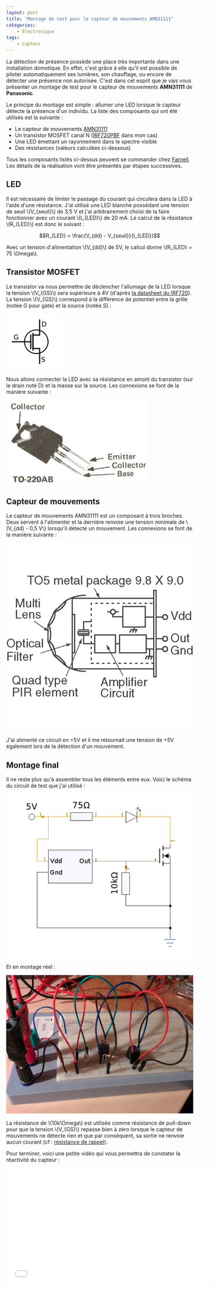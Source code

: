 ```yaml
---
layout: post
title: "Montage de test pour le capteur de mouvements AMN31111"
categories:
    - Électronique
tags:
    - Capteur
---
```

La détection de présence possède une place très importante dans une installation domotique. En effet, c'est grâce à elle qu'il est possible de piloter automatiquement ses lumières, son chauffage, ou encore de détecter une présence non autorisée. C'est dans cet esprit que je vais vous présenter un montage de test pour le capteur de mouvements **AMN31111** de **Panasonic**.

Le principe du montage est simple : allumer une LED lorsque le capteur détecte la présence d'un individu. La liste des composants qui ont été utilisés est la suivante :

* Le capteur de mouvements [AMN31111][AMN31111_farnell]
* Un transistor MOSFET canal N ([IRF720PBF][IRF720PBF_farnell] dans mon cas)
* Une LED émettant un rayonnement dans le spectre visible
* Des résistances (valeurs calculées ci-dessous)

Tous les composants listés ci-dessus peuvent se commander chez [Farnell][farnell]. Les détails de la réalisation vont être présentés par étapes successives.

## LED

Il est nécessaire de limiter le passage du courant qui circulera dans la LED à l'aide d'une résistance. J'ai utilisé une LED blanche possédant une tension de seuil \\(V_{seuil}\\) de 3,5 V et j'ai arbitrairement choisi de la faire fonctionner avec un courant \\(I_{LED}\\) de 20 mA. Le calcul de la résistance \\(R_{LED}\\) est donc le suivant :

$$R_{LED} = \frac{V_{dd} - V_{seuil}}{I_{LED}}$$

Avec un tension d'alimentation \\(V_{dd}\\) de 5V, le calcul donne \\(R_{LED} = 75 \Omega\\).

## Transistor MOSFET

Le transistor va nous permettre de déclencher l'allumage de la LED lorsque la tension \\(V_{GS}\\) sera supérieure à 4V (d'après [la datasheet du IRF720][IRF720_datasheet]). La tension \\(V_{GS}\\) correspond à la différence de potentiel entre la grille (notée G pour gate) et la source (notée S) :

![Schéma d'un transistor MOSFET canal N](/images/MOSFET-NPN.png)

Nous allons connecter la LED avec sa résistance en amont du transistor (sur le drain noté D) et la masse sur la source. Les connexions se font de la manière suivante :

![Schéma de connexion d'un transistor utilisant un boîtier TO-220AB](/images/TO-220AB.jpg)

## Capteur de mouvements

Le capteur de mouvements AMN31111 est un composant à trois broches. Deux servent à l'alimenter et la dernière renvoie une tension minimale de \\(V_{dd} - 0,5 V\\) lorsqu'il détecte un mouvement. Les connexions se font de la manière suivante :

![Schéma du AMN31111](/images/AMN31111.jpg)

J'ai alimenté ce circuit en +5V et il me retournait une tension de +5V également lors de la détection d'un mouvement.

## Montage final

Il ne reste plus qu'à assembler tous les éléments entre eux. Voici le schéma du circuit de test que j'ai utilisé :

![Schéma du circuit de test du capteur AMN31111](/images/schema_circuit_test_AMN31111.png)

Et en montage réel :

![Montage de test pour le capteur de mouvements AMN31111](/images/AMN31111_montage_final.jpg)

La résistance de \\(10k\Omega\\) est utilisée comme résistance de pull-down pour que la tension \\(V_{GS}\\) repasse bien à zéro lorsque le capteur de mouvements ne détecte rien et que par conséquent, sa sortie ne renvoie aucun courant (cf : [résistance de rappel][resistance_de_rappel]).

Pour terminer, voici une petite vidéo qui vous permettra de constater la réactivité du capteur :

<iframe width="560" height="315" src="//www.youtube.com/embed/cRzz8S9y61k" frameborder="0" allowfullscreen></iframe>

[AMN31111_farnell]: http://fr.farnell.com/panasonic-ew/amn31111/capteur-motion-5m-100-82-noir/dp/1373710 "AMN31111"
[IRF720PBF_farnell]: http://fr.farnell.com/vishay-formerly-i-r/irf720pbf/trans-mosfet-canal-n-to-220-400v/dp/8648425 "IRF720PBF"
[farnell]: http://fr.farnell.com/ "Farnell"
[IRF720_datasheet]: http://www.irf.com/product-info/datasheets/data/irf720.pdf "Datasheet du IRF720"
[resistance_de_rappel]: http://fr.wikipedia.org/wiki/R%C3%A9sistance_de_rappel "Résistance de rappel"
